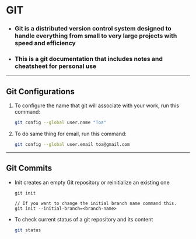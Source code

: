 # GIT

- ### Git is a distributed version control system designed to handle everything from small to very large projects with speed and efficiency
- ### This is a git documentation that includes notes and cheatsheet for personal use

---

## Git Configurations

1. To configure the name that git will associate with your work, run this command:  
    ```bash 
    git config --global user.name "Toa" 
    ```

2. To do same thing for email, run this command:  
    ```bash
    git config --global user.email toa@gmail.com  
    ```
---
## Git Commits  

- Init creates an empty Git repository or reinitialize an existing one
   ```
   git init

   // If you want to change the initial branch name command this. 
   git init --initial-branch=<branch-name>
   ```

- To check current status of a git repository and its content
   ```bash
   git status
   ```


